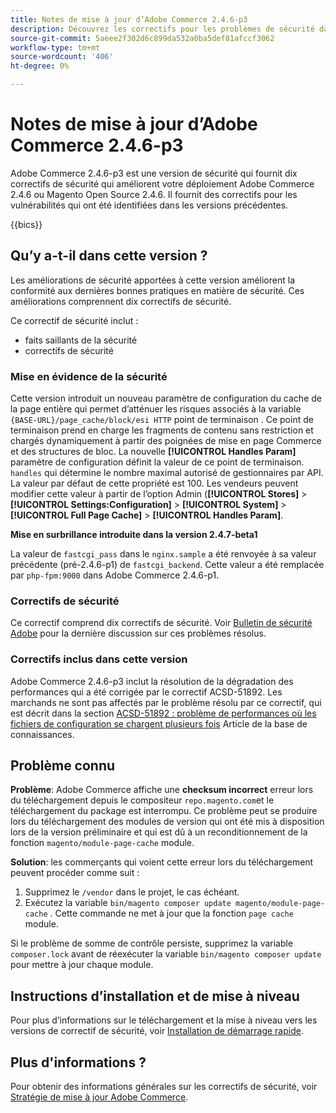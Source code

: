 ```yaml
---
title: Notes de mise à jour d’Adobe Commerce 2.4.6-p3
description: Découvrez les correctifs pour les problèmes de sécurité dans la version 2.4.6-p3 d’Adobe Commerce.
source-git-commit: 5aeee2f302d6c899da532a0ba5def81afccf3062
workflow-type: tm+mt
source-wordcount: '406'
ht-degree: 0%

---
```



# Notes de mise à jour d’Adobe Commerce 2.4.6-p3

Adobe Commerce 2.4.6-p3 est une version de sécurité qui fournit dix correctifs de sécurité qui améliorent votre déploiement Adobe Commerce 2.4.6 ou Magento Open Source 2.4.6. Il fournit des correctifs pour les vulnérabilités qui ont été identifiées dans les versions précédentes.

{{bics}}

## Qu’y a-t-il dans cette version ?

Les améliorations de sécurité apportées à cette version améliorent la conformité aux dernières bonnes pratiques en matière de sécurité. Ces améliorations comprennent dix correctifs de sécurité.

Ce correctif de sécurité inclut :

* faits saillants de la sécurité
* correctifs de sécurité

### Mise en évidence de la sécurité

Cette version introduit un nouveau paramètre de configuration du cache de la page entière qui permet d’atténuer les risques associés à la variable `{BASE-URL}/page_cache/block/esi HTTP` point de terminaison . Ce point de terminaison prend en charge les fragments de contenu sans restriction et chargés dynamiquement à partir des poignées de mise en page Commerce et des structures de bloc. La nouvelle **[!UICONTROL Handles Param]** paramètre de configuration définit la valeur de ce point de terminaison. `handles` qui détermine le nombre maximal autorisé de gestionnaires par API. La valeur par défaut de cette propriété est 100. Les vendeurs peuvent modifier cette valeur à partir de l’option Admin (**[!UICONTROL Stores]** > **[!UICONTROL Settings:Configuration]** > **[!UICONTROL System]** > **[!UICONTROL Full Page Cache]** > **[!UICONTROL Handles Param]**. <!-- AC-9113 -->

**Mise en surbrillance introduite dans la version 2.4.7-beta1**

La valeur de `fastcgi_pass` dans le `nginx.sample` a été renvoyée à sa valeur précédente (pré-2.4.6-p1) de `fastcgi_backend`. Cette valeur a été remplacée par `php-fpm:9000` dans Adobe Commerce 2.4.6-p1.

### Correctifs de sécurité

Ce correctif comprend dix correctifs de sécurité. Voir [Bulletin de sécurité Adobe](https://helpx.adobe.com/security/products/magento/apsb23-50.html) pour la dernière discussion sur ces problèmes résolus.

### Correctifs inclus dans cette version

Adobe Commerce 2.4.6-p3 inclut la résolution de la dégradation des performances qui a été corrigée par le correctif ACSD-51892. Les marchands ne sont pas affectés par le problème résolu par ce correctif, qui est décrit dans la section [ACSD-51892 : problème de performances où les fichiers de configuration se chargent plusieurs fois](https://experienceleague.adobe.com/docs/commerce-knowledge-base/kb/support-tools/patches/v1-1-33/acsd-51892-performance-issue-where-config-files-load-multiple-times.html) Article de la base de connaissances.

## Problème connu

**Problème**: Adobe Commerce affiche une **checksum incorrect** erreur lors du téléchargement depuis le compositeur `repo.magento.com`et le téléchargement du package est interrompu. Ce problème peut se produire lors du téléchargement des modules de version qui ont été mis à disposition lors de la version préliminaire et qui est dû à un reconditionnement de la fonction `magento/module-page-cache` module.

**Solution**: les commerçants qui voient cette erreur lors du téléchargement peuvent procéder comme suit :

1) Supprimez le `/vendor` dans le projet, le cas échéant.
2) Exécutez la variable `bin/magento composer update magento/module-page-cache` . Cette commande ne met à jour que la fonction `page cache` module.

Si le problème de somme de contrôle persiste, supprimez la variable `composer.lock` avant de réexécuter la variable `bin/magento composer update` pour mettre à jour chaque module.

## Instructions d’installation et de mise à niveau

Pour plus d’informations sur le téléchargement et la mise à niveau vers les versions de correctif de sécurité, voir [Installation de démarrage rapide](../../../installation/composer.md).

## Plus d&#39;informations ?

Pour obtenir des informations générales sur les correctifs de sécurité, voir [Stratégie de mise à jour Adobe Commerce](https://experienceleague.adobe.com/docs/commerce-operations/release/planning/versioning-policy.html?lang=en#security-patch-release).
